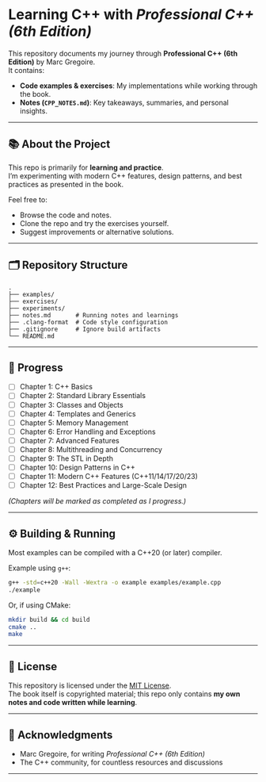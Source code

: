 # Learning C++ with *Professional C++ (6th Edition)*

This repository documents my journey through **Professional C++ (6th Edition)** by Marc Gregoire.  
It contains:
- **Code examples & exercises**: My implementations while working through the book.
- **Notes (`CPP_NOTES.md`)**: Key takeaways, summaries, and personal insights.

---

## 📚 About the Project
This repo is primarily for **learning and practice**.  
I’m experimenting with modern C++ features, design patterns, and best practices as presented in the book.  

Feel free to:
- Browse the code and notes.
- Clone the repo and try the exercises yourself.
- Suggest improvements or alternative solutions.

---

## 🗂️ Repository Structure
```
.
├── examples/      
├── exercises/     
├── experiments/   
├── notes.md       # Running notes and learnings
├── .clang-format  # Code style configuration
├── .gitignore     # Ignore build artifacts
└── README.md      
```

---

## 📖 Progress
- [ ] Chapter 1: C++ Basics  
- [ ] Chapter 2: Standard Library Essentials  
- [ ] Chapter 3: Classes and Objects  
- [ ] Chapter 4: Templates and Generics  
- [ ] Chapter 5: Memory Management  
- [ ] Chapter 6: Error Handling and Exceptions  
- [ ] Chapter 7: Advanced Features  
- [ ] Chapter 8: Multithreading and Concurrency  
- [ ] Chapter 9: The STL in Depth  
- [ ] Chapter 10: Design Patterns in C++  
- [ ] Chapter 11: Modern C++ Features (C++11/14/17/20/23)  
- [ ] Chapter 12: Best Practices and Large-Scale Design  

*(Chapters will be marked as completed as I progress.)*

---

## ⚙️ Building & Running
Most examples can be compiled with a C++20 (or later) compiler.  

Example using `g++`:
```bash
g++ -std=c++20 -Wall -Wextra -o example examples/example.cpp
./example
```

Or, if using CMake:
```bash
mkdir build && cd build
cmake ..
make
```

---

## 📝 License
This repository is licensed under the [MIT License](LICENSE).  
The book itself is copyrighted material; this repo only contains **my own notes and code written while learning**.

---

## 🙌 Acknowledgments
- Marc Gregoire, for writing *Professional C++ (6th Edition)*  
- The C++ community, for countless resources and discussions

---
